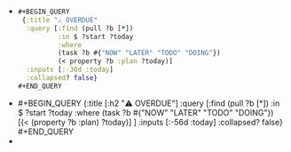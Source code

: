 - ```clojure
  #+BEGIN_QUERY
   {:title "⚠️ OVERDUE"
    :query [:find (pull ?b [*])
            :in $ ?start ?today
            :where
            (task ?b #{"NOW" "LATER" "TODO" "DOING"})
            (< property ?b :plan ?today)]
    :inputs [:-30d :today]
    :collapsed? false}
  #+END_QUERY
  ```
- #+BEGIN_QUERY
   {:title [:h2 "⚠️ OVERDUE"]
    :query [:find (pull ?b [*])
            :in $ ?start ?today
            :where
            (task ?b #{"NOW" "LATER" "TODO" "DOING"})
            [(< (property ?b :plan) ?today)]
            ]
    :inputs [:-56d :today]
    :collapsed? false}
  #+END_QUERY
-